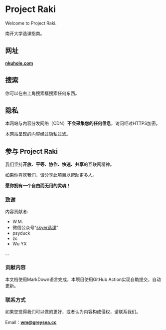 # Project Raki

Welcome to Project Raki.

南开大学选课指南。

## 网址

**[nkuhole.com](https://nkuhole.com)**

## 搜索

你可以在右上角搜索框搜索任何东西。

## 隐私

本网站与内容分发网络（CDN）**不会采集您的任何信息**，访问经过HTTPS加密。

本网站呈现的内容经过隐私过滤。

## 参与 Project Raki

我们坚持**开放、平等、协作、快速、共享**的互联网精神。

如果你喜欢我们，请分享此项目以帮助更多人。

**愿你拥有一个自由而无用的灵魂！**

### 致谢

内容贡献者:

+ W.M.
+ 微信公众号“[skyer选课](https://mp.weixin.qq.com/s/fn_ZiamPErfREjNBMhRx_Q)”
+ psyduck
+ zc
+ Wu YX

...

### 贡献内容

本文档使用MarkDown语言完成，本项目使用GitHub Action实现自助提交，自动更新。

### 联系方式

如果您觉得我们可以做的更好，或者认为内容构成侵权，请联系我们。

Email：**wm@greysea.cc**